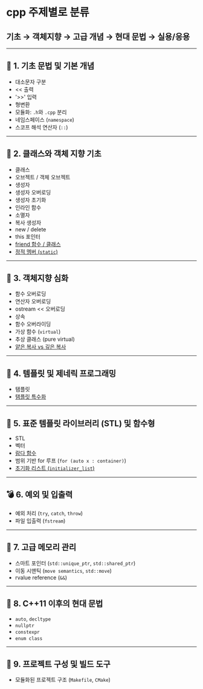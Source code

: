 # cpp 주제별로 분류
## 기초 → 객체지향 → 고급 개념 → 현대 문법 → 실용/응용

---

## 🔰 1. **기초 문법 및 기본 개념**
- 대소문자 구분  
- << 출력  
- '>>' 입력  
- 형변환  
- 모듈화: `.h`와 `.cpp` 분리  
- 네임스페이스 (`namespace`)  
- 스코프 해석 연산자 (`::`)

---

## 🧱 2. **클래스와 객체 지향 기초**
- 클래스  
- 오브젝트 / 객체 오브젝트  
- 생성자  
- 생성자 오버로딩  
- 생성자 초기화  
- 인라인 함수  
- 소멸자  
- 복사 생성자  
- new / delete  
- this 포인터  
- [friend 함수 / 클래스](friend.md)
- [정적 멤버 (`static`)](static.md)
---

## 🧠 3. **객체지향 심화**
- 함수 오버로딩  
- 연산자 오버로딩  
- ostream << 오버로딩  
- 상속  
- 함수 오버라이딩  
- 가상 함수 (`virtual`)  
- 추상 클래스 (pure virtual)  
- [얕은 복사 vs 깊은 복사](deep복사.md)

---

## 🧰 4. **템플릿 및 제네릭 프로그래밍**
- 탬플릿  
- [탬플릿 특수화](템플릿특수화.md)

---

## 🧾 5. **표준 템플릿 라이브러리 (STL) 및 함수형**
- STL  
- 벡터  
- [람다 함수](ramda.md)  
- 범위 기반 for 루프 (`for (auto x : container)`)  
- [초기화 리스트 (`initializer_list`)](initializer_list.md)

---

## 💣 6. **예외 및 입출력**
- 예외 처리 (`try`, `catch`, `throw`)  
- 파일 입출력 (`fstream`)

---

## 🔧 7. **고급 메모리 관리**
- 스마트 포인터 (`std::unique_ptr`, `std::shared_ptr`)  
- 이동 시맨틱 (`move semantics`, `std::move`)  
- rvalue reference (`&&`)  

---

## 🚀 8. **C++11 이후의 현대 문법**
- `auto`, `decltype`  
- `nullptr`  
- `constexpr`  
- `enum class`

---

## 🧩 9. **프로젝트 구성 및 빌드 도구**
- 모듈화된 프로젝트 구조 (`Makefile`, `CMake`)
